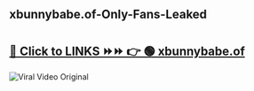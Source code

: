 
 ## xbunnybabe.of-Only-Fans-Leaked

# <h2><a href="https://clipsfans.com/xbunnybabe.of&ref=git">🔗 Click to LINKS ⏩⏩ 👉 🟢 xbunnybabe.of </a></h2>

<a href="https://clipsfans.com/xbunnybabe.of&ref=git" rel="nofollow" data-target="animated-image.originalLink"><img src="https://i.ibb.co.com/xMMVF88/686577567.gif" alt="Viral Video Original" style="max-width: 100%; display: inline-block;" data-target="animated-image.originalImage"></a>

